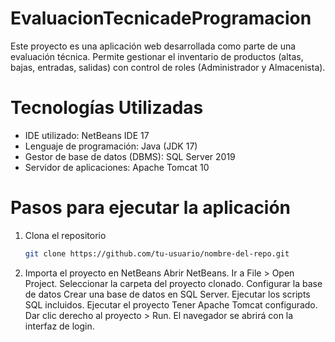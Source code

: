 # EvaluacionTecnicadeProgramacion

Este proyecto es una aplicación web desarrollada como parte de una evaluación técnica. Permite gestionar el inventario de productos (altas, bajas, entradas, salidas) con control de roles (Administrador y Almacenista).

# Tecnologías Utilizadas

- IDE utilizado: NetBeans IDE 17
- Lenguaje de programación: Java (JDK 17)
- Gestor de base de datos (DBMS): SQL Server 2019
- Servidor de aplicaciones: Apache Tomcat 10

# Pasos para ejecutar la aplicación

1. Clona el repositorio
   ```bash
   git clone https://github.com/tu-usuario/nombre-del-repo.git

2. Importa el proyecto en NetBeans
Abrir NetBeans.
Ir a File > Open Project.
Seleccionar la carpeta del proyecto clonado.
Configurar la base de datos
Crear una base de datos en SQL Server.
Ejecutar los scripts SQL incluidos.
Ejecutar el proyecto
Tener Apache Tomcat configurado.
Dar clic derecho al proyecto > Run.
El navegador se abrirá con la interfaz de login.
